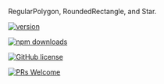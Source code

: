 RegularPolygon, RoundedRectangle, and Star.

[![version](https://img.shields.io/npm/v/g2o-graphics.svg)](https://www.npmjs.com/package/g2o-graphics) 

[![npm downloads](https://img.shields.io/npm/dm/g2o-graphics.svg)](https://npm-stat.com/charts.html?package=g2o-graphics&from=2022-09-01)

[![GitHub license](https://img.shields.io/badge/license-MIT-blue.svg)](./LICENSE)

[![PRs Welcome](https://img.shields.io/badge/PRs-welcome-brightgreen.svg)](./CONTRIBUTING.md)

